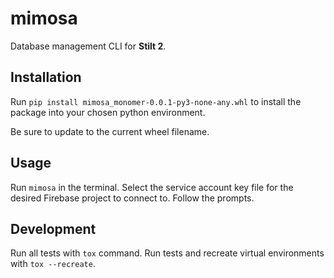 # mimosa 
Database management CLI for **Stilt 2**.

## Installation
Run `pip install mimosa_monomer-0.0.1-py3-none-any.whl` to install the package
into your chosen python environment.

Be sure to update to the current wheel filename.

## Usage
Run `mimosa` in the terminal. Select the service account key file for the
desired Firebase project to connect to. Follow the prompts.

## Development
Run all tests with `tox` command.
Run tests and recreate virtual environments with `tox --recreate`.
